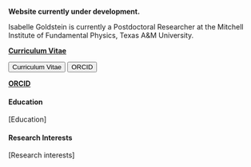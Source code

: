 <strong>Website currently under development. </strong>

Isabelle Goldstein is currently a Postdoctoral Researcher at the Mitchell Institute of Fundamental Physics, Texas A&M University.

<a href="https://isabelle-goldstein.github.io/static/assets/GoldsteinCV_v2.pdf" target="_blank"><strong>Curriculum Vitae</strong></a>

<button onclick="location.href='https://isabelle-goldstein.github.io/static/assets/GoldsteinCV_v3.pdf'">Curriculum Vitae</button>
<button onclick="location.href='https://orcid.org/0000-0001-9247-9474'">ORCID</button>

<a href="https://orcid.org/0000-0001-9247-9474"><strong>ORCID</strong></a>

#### Education
[Education]

#### Research Interests
[Research interests]
